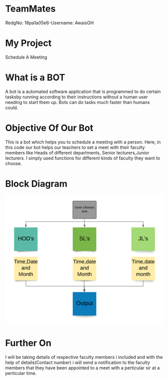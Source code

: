 # TeamMates
RedgNo: 18pa1a05e6-Username: AwaisGH

# My Project
Schedule A Meeting

# What is a BOT
A bot is a automated software application that is programmed to do certain tasksby running according to their 
instructions without a human user needing to start them up.
Bots can do tasks much faster than humans could.

# Objective Of Our Bot 
This is a bot which helps you to schedule a meeting with a person.
Here, in this code our bot helps our teachers to set a meet with their faculty members like Heads of different departments,
Senior lecturers,Junior lecturers.
I simply used functions for different kinds of faculty they want to choose.

# Block Diagram
![block diagram](https://raw.githubusercontent.com/RosiKvb/ScheduleAMeet/main/Blank%20diagram.png)

# Further On
I will be taking details of respective faculty members i included and with the help of details(Contact number) i will
send a notification to the faculty members that they have been appointed to a meet with a perticular sir at a perticular time.
